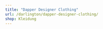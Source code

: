 ```yaml
---
title: "Dapper Designer Clothing"
url: /darlington/dapper-designer-clothing/
shop: Kleidung
---
```

